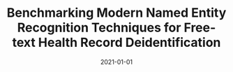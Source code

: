 ---
title: "Benchmarking Modern Named Entity Recognition Techniques for Free-text Health Record Deidentification"
collection: publications
permalink: /publications/2021-deid
date: 2021-01-01
venue: 'American Medical Informatics Association (AMIA)'
# paperurl: '/files/pdf/research/BayesPostEst.pdf'
# link: 'https://doi.org/10.21105/joss.01722'
citation: '<b>Ahmed, Abdullah</b>, Abbasi, Adeel, Eickhoff, Carsten. "Benchmarking Modern Named Entity Recognition Techniques for Free-text Health Record Deidentification." <i>American Medical Informatics Association</i> (2021): 102.'
---